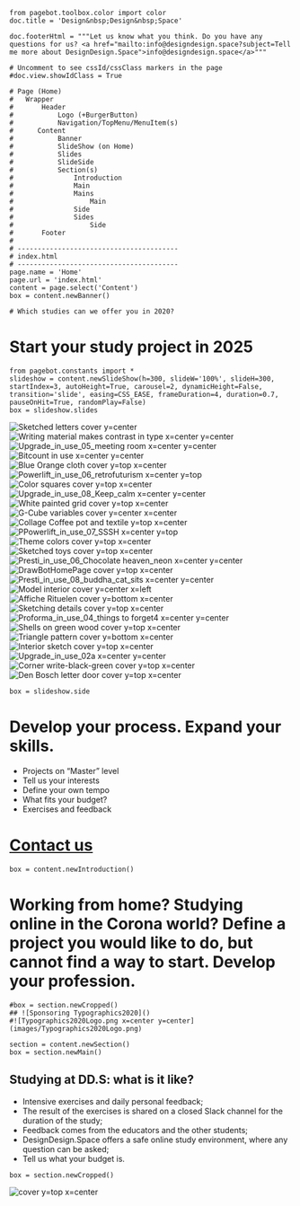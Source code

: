 ~~~
from pagebot.toolbox.color import color
doc.title = 'Design&nbsp;Design&nbsp;Space'

doc.footerHtml = """Let us know what you think. Do you have any questions for us? <a href="mailto:info@designdesign.space?subject=Tell me more about DesignDesign.Space">info@designdesign.space</a>"""

# Uncomment to see cssId/cssClass markers in the page
#doc.view.showIdClass = True

# Page (Home)
#	Wrapper
#		Header 
#			Logo (+BurgerButton)
#			Navigation/TopMenu/MenuItem(s)
#      Content
#  			Banner
#  			SlideShow (on Home)
#      		Slides
#      		SlideSide
#			Section(s)
#				Introduction
#				Main
#				Mains
#					Main
#				Side
#				Sides
#					Side
#		Footer
#
# ----------------------------------------
# index.html
# ----------------------------------------
page.name = 'Home'
page.url = 'index.html'
content = page.select('Content')
box = content.newBanner()

# Which studies can we offer you in 2020?
~~~

# Start your study project in 2025



~~~
from pagebot.constants import *
slideshow = content.newSlideShow(h=300, slideW='100%', slideH=300, startIndex=3, autoHeight=True, carousel=2, dynamicHeight=False, transition='slide', easing=CSS_EASE, frameDuration=4, duration=0.7, pauseOnHit=True, randomPlay=False)
box = slideshow.slides
~~~

![Sketched letters cover y=center](images/img_2848.jpg)
![Writing material makes contrast in type x=center y=center](images/img_1108.jpg)
![Upgrade_in_use_05_meeting room x=center y=center](images/typetr/upgrade_in_use_05_meeting_room.jpg)
![Bitcount in use x=center y=center](images/typetr/bitcount_in_use_03_time_is_now3.jpg)
![Blue Orange cloth cover y=top x=center](images/img_3145.jpg)
![Powerlift_in_use_06_retrofuturism x=center y=top](images/typetr/powerlift_in_use_06_retrofuturism.jpg)
![Color squares cover y=top x=center](images/peppertomcolorsquares.png)
![Upgrade_in_use_08_Keep_calm x=center y=center](images/typetr/upgrade_in_use_08_keep_calm.jpg)
![White painted grid cover y=top x=center](images/img_1107.jpg)
![G-Cube variables cover y=center x=center](images/gn-cube-variable-e.png)
![Collage Coffee pot and textile y=top x=center](images/img_6704.jpg)
![PPowerlift_in_use_07_SSSH x=center y=top](images/typetr/powerlift_in_use_07_sssh.jpg)
![Theme colors cover y=top x=center](images/themecolorsbydocument_5.png)
![Sketched toys cover y=top x=center](images/img_4905.jpg)
![Presti_in_use_06_Chocolate heaven_neon x=center y=center](images/typetr/presti_in_use_06_chocolate_heaven_neon.jpg)
![DrawBotHomePage cover y=top x=center](images/drawbothomepage.png)
![Presti_in_use_08_buddha_cat_sits x=center y=center](images/typetr/presti_in_use_08_buddha_cat_sits.jpg)
![Model interior cover y=center x=left](images/img_e8927.jpg)
![Affiche Rituelen cover y=bottom x=center](images/affiche_rituelen.png)
![Sketching details cover y=top x=center](images/designmodels2.038.png)
![Proforma_in_use_04_things to forget4 x=center y=center](images/typetr/proforma_in_use_04_things_to_forget4.jpg)
![Shells on green wood cover y=top x=center](images/img_0752.jpg)
![Triangle pattern cover y=bottom x=center](images/img_1447.jpg)
![Interior sketch cover y=top x=center](images/img_e8874.jpg)
![Upgrade_in_use_02a x=center y=center](images/typetr/upgrade_in_use_02a.jpg)
![Corner write-black-green cover y=top x=center](images/img_6994.jpg)
![Den Bosch letter door cover y=top x=center](images/img_6129.jpg)

~~~ 
box = slideshow.side
~~~

# Develop your process. Expand your skills.

* Projects on “Master” level
* Tell us your interests
* Define your own tempo
* What fits your budget?
* Exercises and feedback

# [Contact us](mailto:info@designdesign.space?subject=Subscribing%20for%20the%20free%20DesignDesign.Space%20workshop)


~~~
box = content.newIntroduction()
~~~

# Working from home? Studying online in the Corona world? Define a project you would like to do, but cannot find a way to start. Develop your profession. 

~~~ 
#box = section.newCropped()
## ![Sponsoring Typographics2020]()
#![Typographics2020Logo.png x=center y=center](images/Typographics2020Logo.png)
~~~

~~~
section = content.newSection()
box = section.newMain()
~~~
## Studying at DD.S: what is it like?

* Intensive exercises and daily personal feedback;
* The result of the exercises is shared on a closed Slack channel for the duration of the study;
* Feedback comes from the educators and the other students;
* DesignDesign.Space offers a safe online study environment, where any question can be asked;
* Tell us what your budget is.

~~~
box = section.newCropped()
~~~
![cover y=top x=center](images/dsgnwk_0665bw.jpg)


